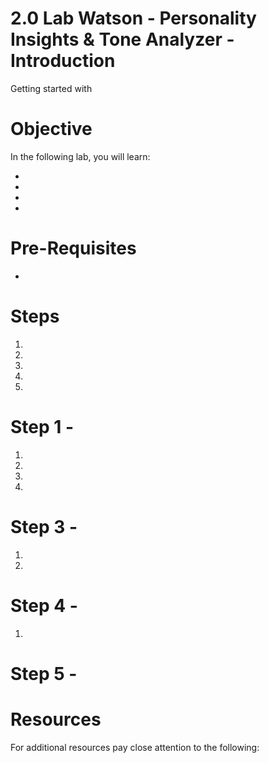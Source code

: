 # 2.0 Lab Watson - Personality Insights & Tone Analyzer - Introduction

Getting started with

# Objective

In the following lab, you will learn:

+
+
+
+


# Pre-Requisites

+



# Steps

1.
2.
3.
4.
5.



# Step 1 -

1.

1.

1.

1.


# Step 3 -


1.  

1.  

# Step 4 -




1.


# Step 5 -


  # Resources

For additional resources pay close attention to the following:
